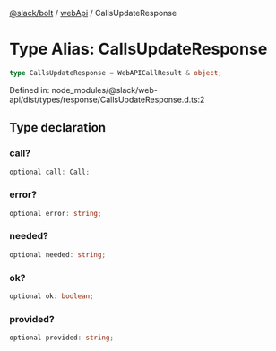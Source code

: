 [@slack/bolt](../../../../index.md) / [webApi](../index.md) / CallsUpdateResponse

# Type Alias: CallsUpdateResponse

```ts
type CallsUpdateResponse = WebAPICallResult & object;
```

Defined in: node\_modules/@slack/web-api/dist/types/response/CallsUpdateResponse.d.ts:2

## Type declaration

### call?

```ts
optional call: Call;
```

### error?

```ts
optional error: string;
```

### needed?

```ts
optional needed: string;
```

### ok?

```ts
optional ok: boolean;
```

### provided?

```ts
optional provided: string;
```
